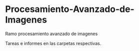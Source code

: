 # Procesamiento-Avanzado-de-Imagenes
Ramo procesamiento avanzado de imagenes


Tareas e informes en las carpetas respectivas.